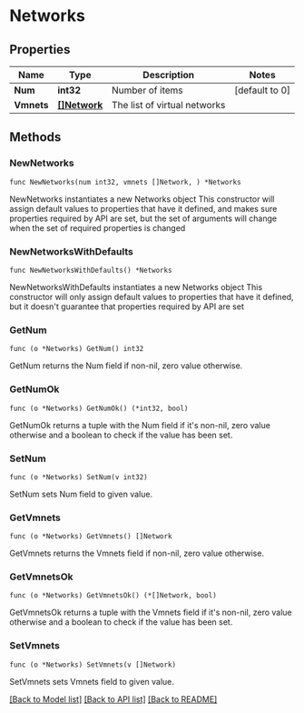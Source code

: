 # Networks

## Properties

Name | Type | Description | Notes
------------ | ------------- | ------------- | -------------
**Num** | **int32** | Number of items | [default to 0]
**Vmnets** | [**[]Network**](Network.md) | The list of virtual networks |

## Methods

### NewNetworks

`func NewNetworks(num int32, vmnets []Network, ) *Networks`

NewNetworks instantiates a new Networks object
This constructor will assign default values to properties that have it defined,
and makes sure properties required by API are set, but the set of arguments
will change when the set of required properties is changed

### NewNetworksWithDefaults

`func NewNetworksWithDefaults() *Networks`

NewNetworksWithDefaults instantiates a new Networks object
This constructor will only assign default values to properties that have it defined,
but it doesn't guarantee that properties required by API are set

### GetNum

`func (o *Networks) GetNum() int32`

GetNum returns the Num field if non-nil, zero value otherwise.

### GetNumOk

`func (o *Networks) GetNumOk() (*int32, bool)`

GetNumOk returns a tuple with the Num field if it's non-nil, zero value otherwise
and a boolean to check if the value has been set.

### SetNum

`func (o *Networks) SetNum(v int32)`

SetNum sets Num field to given value.

### GetVmnets

`func (o *Networks) GetVmnets() []Network`

GetVmnets returns the Vmnets field if non-nil, zero value otherwise.

### GetVmnetsOk

`func (o *Networks) GetVmnetsOk() (*[]Network, bool)`

GetVmnetsOk returns a tuple with the Vmnets field if it's non-nil, zero value otherwise
and a boolean to check if the value has been set.

### SetVmnets

`func (o *Networks) SetVmnets(v []Network)`

SetVmnets sets Vmnets field to given value.

[[Back to Model list]](../README.md#documentation-for-models) [[Back to API list]](../README.md#documentation-for-api-endpoints) [[Back to README]](../README.md)
